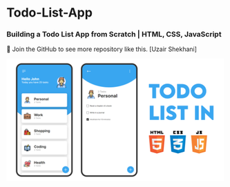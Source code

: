 # Todo-List-App

### Building a Todo List App from Scratch | HTML, CSS, JavaScript 

💙 Join the GitHub to see more repository like this. [Uzair Shekhani]

![preview img](/preview.png)
